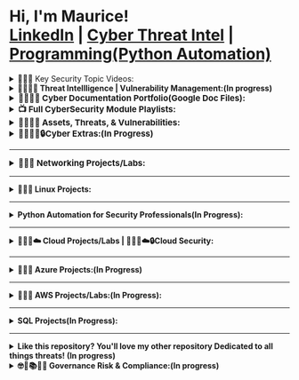 <h1>Hi, I'm Maurice! <br/><a href="https://www.linkedin.com/in/mauricegardner1">LinkedIn</a> 
|        
 <a href="https://medium.com/me/stories/public">Cyber Threat Intel</a> |
 <a href="https://github.com/MauriceGardner">Programming(Python Automation)</a></h1>

<details>
  <summary>👨🏾‍💻 Key Security Topic Videos:</summary>

  - <b>[SPLUNK(Incident Response Management Techniques)](https://www.youtube.com/playlist?list=PLIfi-ZtjvjEHAP7gYgsY1T4-HdwbSuIV3)<b><i></b></i>

  - <b>[Securing & Monitoring Networks with Splunk, OpenVAS, & ZenMap](https://www.youtube.com/playlist?list=PLIfi-ZtjvjEGkmPHaBxxX9CgHbpsl9O47)<b><i></b></i>

  - <b>[Vulnerability Identification & Management:](https://youtube.com/playlist?list=PLIfi-ZtjvjEG5xUl6VAhXUM7aTzEo2cG_&si=ckuWMggP6iPENZge) <b><i></b></i>

  - <b>[Security Assessment Techniques:](https://www.youtube.com/playlist?list=PLIfi-ZtjvjEGa2P7ijS756FJHq1xXzpDD) <b><i></b></i>

  - <b>[Digital Forensics & Incident Response:](https://www.youtube.com/playlist?list=PLIfi-ZtjvjEFv0EUdt6_o2_ZC76kNQMRp) <b><i></b></i>

  - <b>[Security Controls & Protocols(Firewall & Network Security):](https://www.youtube.com/playlist?list=PLIfi-ZtjvjEGxyN1McoO5UQbmskWoeEqf)

  - <b>[Encryption and Hashing:](https://www.youtube.com/playlist?list=PLIfi-ZtjvjEFIdgUI-Ca0zhNf4hVYI1ew)

  - <b>[Secure Network Communication:](https://www.youtube.com/playlist?list=PLIfi-ZtjvjEHmqUUhtw1EqxX1BwVrmkFh)<b><i></b></i>

  - <b>[Network Services and Protocols:](https://www.youtube.com/playlist?list=PLIfi-ZtjvjEHIyRBLU9sw3elTJqQnz5p0)<b><i></b></i>

  - <b>[Access Control and Authentication:](https://www.youtube.com/playlist?list=PLIfi-ZtjvjEEauHLY--27UdFV6og9UCv9)<b><i></b></i>

  - <b>[Scanning and Vulnerability Assessment:(Scanning Techniques):](https://www.youtube.com/playlist?list=PLIfi-ZtjvjEEdRIw1hio7gfGOwcSlvHIF)<b><i></b></i>

</details>
<details>
  <summary>👨🏾‍💻📝 Threat Intellligence | Vulnerability Management:(In progress)</summary>

  - <b>[MITRE ATT&CK](https://attack.mitre.org/)<b><i></b></i>
</details>
<details>
  <summary style="font-size: 15px;">👨🏾‍💻📝 Cyber Documentation Portfolio(Google Doc Files):</summary>                                                       
           
   - [Access control Lists | Python Update Files | Incident Reports(DNS & HTTP Traffic, DNS & ICMP Traffic) | Linux File Permissions | Security Risk Assessments | Risk Register | Network Hardening Documentation:</summary>](https://drive.google.com/drive/folders/17VWHwfbY7Axv_yGoMaCVyHN1CLpWGS5J?usp=drive_link)</summary>
</details>
  
<details>
  <summary style="font-size: 15px;">📺 Full CyberSecurity Module Playlists:</summary>
  
   
   - [Cybersecurity Fundamentals Playlist](https://youtube.com/playlist?list=PLIfi-ZtjvjEHzlbTh_4Gpf0oqfsqoSfdD&si=Vx3Y7cUCQgnlZt8i)
   - [Security+ Concept Labs Part 1](https://www.youtube.com/playlist?list=PLIfi-ZtjvjEGXLCtnyrHmw_8iB2JhoMXd)
   - [Security+ Concept Labs Part 2](https://www.youtube.com/playlist?list=PLIfi-ZtjvjEEmerFdTBY30A1xvgjatALp)
   - [Cyber Professional Tools Playlist Part 1(CySA+ Concepts)](https://youtube.com/playlist?list=PLIfi-ZtjvjEHvlhoeUub1PMpP0KkVb66F&si=fXrJGp5PVb4XsjwY)
   - [Cyber Professional Tools Playlist Part 2(CySA+ Concepts)](https://www.youtube.com/playlist?list=PLIfi-ZtjvjEHi9LPPztgYVLV4oA2l6fu-)
   - [Enterprise Security Skills Development: Part 1(CASP+ Concepts)](https://www.youtube.com/playlist?list=PLIfi-ZtjvjEGzJW2KfkhdYHuOMlXQgttx)
   - [Enterprise Security Skills Development: Part 2(CISSP Concepts)](https://www.youtube.com/playlist?list=PLIfi-ZtjvjEEKfTQz2Eh6pUZAbRHctkVl)
</details>

<details>  <summary style="font-size: 15px;">👨🏾‍💻📝 Assets, Threats, & Vulnerabilities:</summary>                                                       
           
   - [Decrypt an Encrypted Message | Creating Hash Values</summary>](https://www.youtube.com/playlist?list=PLIfi-ZtjvjEFpPhUBUK3AiHnviwDHHZid)</summary>
</details>


<details>
  <summary style="font-size: 15px;">👨🏾‍💻🧠🔒Cyber Extras:(In Progress)</summary>                                                       
           
   - [Cybersecurity Defensive Tools | Security and Permissions | Configuring a Local Security Policy on Server | Security Concepts in Windows and Linux Environments | Configuring Security Settings by Using Microsoft Group Policy | Implementing New Security Policies | Evaluating Security Policy, Guides and Templates | Managing Active Directory Groups | Configuring SQL Server Security | Implementing File Hashing | Data Science Sandbox</summary>](https://www.youtube.com/playlist?list=PLIfi-ZtjvjEF9gpDNDT1rlWn4KuQaDjr7)</summary>
</details>


____________________________________________________________________________________________________________________

<details>
  <summary style="font-size: 15px;">👨🏾‍💻 Networking Projects/Labs:</summary>

   - [Securing Your Network Foundation: Building on Solid Ground(Based in CompTia Network+ Principles)](https://www.youtube.com/playlist?list=PLIfi-ZtjvjEFrQYXZ6UGmKvXHe8Ojtfby)
   - <b>General Networking Concepts(Based in CCNA principles)</b>
    - [Labs Playlist](In progress)<b><i></b></i>

</details>



____________________________________________________________________________________________________________________


<details>
  <summary>👨🏾‍💻 Linux Projects:</summary>

- <b>[Hands-on w/Linux Fundamentals](https://www.youtube.com/playlist?list=PLIfi-ZtjvjEFflT-WnpmR_vE3K1EGRAuz)<b><i></b></i>
- <b>[Using Linux w/ SQL]()<b><i></b></i>  

</details>



_____________________________________________________________________________________________________________________

<details>
  <summary>Python Automation for Security Professionals(In Progress):</summary>

  </details>

____________________________________________________________________________________________________________
<details>
  <summary>👨🏾‍💻☁️ Cloud Projects/Labs | 👨🏾‍💻☁️🔒Cloud Security:</summary>
  
 - <b>[Cloud Fundamentals for Azure & AWS(General Cloud Concepts)](https://youtube.com/playlist?list=PLIfi-ZtjvjEFKAnP8mRsHA7WxXKLS3NH1&si=jWZQ7WeKmGFCCN8T)<b><i></b></i>
   
 - <b>[Cloud Deep Dive](https://youtube.com/playlist?list=PLIfi-ZtjvjEFVu0I-fM-tFQc3S5G0IlQq&si=MXCOL7TfaX_jMLvP)<b><i></b></i>

 <summary style="font-size: 15px;">🔐☁️Cloud Security Playlist:</summary> 
  
   - <b>[Securing Cloud Operations](https://www.youtube.com/playlist?list=PLIfi-ZtjvjEFzW2MvK5EMpxfuQQjAZkNR)<b><i></b></i>
  
</details>

__________________________________________________________________________________________________________________


<details>
  <summary>👨🏾‍💻 Azure Projects:(In Progress)</summary>

  - <b>Microsoft Azure Virtual Machine Infrastructure</b>
  - <b>Create a Chart-based Report by Using Power BI</b>
  - <b>Deploy a Microsoft Azure Virtual Machine Infrastructure</b>
  - <b>Azure CLI Tools to Manage Azure Linux Virtual Machines</b>
  - <b>Deploy Ubuntu Linux Virtual Machines in Microsoft Azure</b>
  - <b>Configure DNS Client Settings for Linux on Azure</b>
  - <b>Configure Windows Admin Center to Monitor On-Premises Computers by Using Azure Monitor</b>
  - <b>Configure a Point-to-Site Virtual Private Network (VPN) Connection between Windows Server and Azure</b>
  - <b>Manage Windows Server on an Azure Virtual Machine by Using PowerShell Remoting</b>
  - <b>Generate and Use SSH Keys for Azure Linux Virtual Machine Authentication</b>
  - <b>Configure Windows Admin Center to Support Management of Azure Hybrid Services</b>
  - <b>Configure IP Routing with Linux on Azure</b>
  - <b>Configure Network Connectivity for Linux on Azure</b>
  - <b>Create a Slicer Report by Using Power BI</b>
  - <b> Implement a Report by Using Row Level Security</b>
  


</details>

__________________________________________________________________________________________________________
<details>
  <summary>👨🏾‍💻 AWS Projects/Labs:(In Progress):</summary>

- <b>Getting Started with AWS Tech Essentials</b>
- <b>Getting Started with Amazon Simple Storage Service (S3)</b>
- <b>Getting Started with AWS Elastic Compute Cloud</b>
- <b>Getting Started with AWS Secure Architecture Configuration</b>
- <b>Build a Network by Using the VPC Wizard</b>
- <b>Create a Custom AMI by Using an Existing EC2 Instance</b>
- <b>Implement Security by Using Security Groups</b>
- <b>Configure Maintenance Windows by Using AWS Systems Manager</b>
- <b>Perform Automatic Remediation by Using an AWS Config Rule</b>
- <b>Establish Internet and NAT Gateways</b>
- <b>Provision and Maintain AWS Resources by Using CloudFormation</b>
- <b>Execute Commands and Automation Documents by Using the AWS Systems Manager Service</b>
- <b>Configure an Elastic Load Balancer</b>
- <b>Configure Amazon S3 Event Logging and Handling</b>
- <b>Connect to an EC2 Instance by Using RDP</b>
- <b>Create a Launch Template</b>
- <b>Implement Scaling for an Amazon RDS Instance</b>
- <b>Create EC2 Instances by Using Auto Scaling</b>
- <b>Create an Auto Scaling Group</b>
- <b>Create Metric Filters</b>
- <b>Create an Instance by Using a Custom AMI</b>
- <b>Implement a Fault Tolerant File Service by Using EFS</b>
- <b>Create an Object Lifecycle Policy for Amazon S3 Documents</b>
- <b>Automate Snapshots by Using DLM</b>
- <b>Design a VPC and Associated Subnets</b>
- <b>Configure Storage by Using EBS</b>
- <b>Configure an Amazon EventBridge Rule That Triggers an Action</b>
- <b>Configuring Cross Region Replication for an S3 Bucket</b>
- <b>Create a CloudWatch Dashboard</b>
- <b>Configure an S3 Bucket and Website</b>
- <b>Manage AWS Logs by Using CloudTrail</b>
- <b>Configure AWS Auto Scaling</b>
- <b>Implement Caching in AWS by Using DAX</b>
- <b>Install a Web Server by Using AWS System Manager Run Command</b>
- <b>AWS Cloud Sandbox</b>
- <b>Enable Network Security in AWS</b>
- <b>Configure a Security Group</b>
- <b>Evaluate AWS Config Rules</b>
- <b>Can You Implement a Repeatable Compute Layer by Using EC2?</b>
- <b>Can You Build a Website by Using an Amazon S3 Bucket?</b>
- <b>Can You Design a Cloud Network by Using AWS?</b>
- <b>Can You Build a Network Foundation in AWS?</b>
- <b>Can You Create a Resilient System by Using a Launch Template and an Auto Scaling Group?</b>
- <b>Can You Automate the Build of EC2 Instances Behind an Elastic Load Balancer?</b>
- <b>Can You Design an Elastic, Highly Available Architecture in AWS?</b>
- <b>Can You Create a Custom AMI Based on a New EC2 Instance?</b>
- <b>Can You Implement Metrics, Alarms, and Filters?</b>
- <b>Can You Serve a Simple, Static Website with S3?</b>
- <b>Can You Deploy an End-to-End Solution in AWS?</b>
- <b>Can You Create a Website with Cross Region Replication and Logging?</b>
- <b>Can You Configure a Resilient EC2 Server Farm?</b>
- <b>Can You Implement a Highly Available Website?</b>

</details>
 
____________________________________________________________________________________________________________

<details>
  <summary>SQL Projects(In Progress):</summary>

  </details>
  
____________________________________________________________________________________________________________


<details>
  <summary>Like this repository? You'll love my other repository Dedicated to all things threats! (In progress)</summary>

  - <b>Analysis</b>
  - <b>Detection</b>
  - <b>Hunting</b>
  - <b>Responding</b>
   - <b>Intelligence</b>
   - <b>Modeling</b>
   - <b>Researching</b>
   - <b>Operations</b>
   - <b>Mitigating</b>
  
</details>

<details>
  <summary>🤓📖📚📝🔏 Governance Risk & Compliance:(In progress)</summary>


</details>
 
